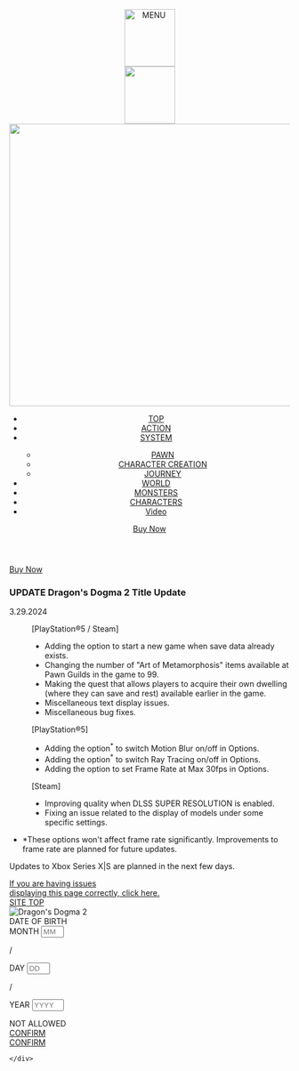 <!DOCTYPE html>
<html lang="en-US">
<head prefix="og: http://ogp.me/ns#">
<meta charset="utf-8">
<meta http-equiv="X-UA-Compatible" content="IE=edge">
<meta name="description" content="The sequel of the fantasy adventure action RPG debuts!">
<meta name="keywords" content="Dragon's Dogma, Dragon, Dogma, Action, open world, fantasy">

<title>Dragon's Dogma 2 official web page｜CAPCOM</title>

<!-- SP -->
<meta name="viewport" content="width=device-width, minimum-scale=1.0, maximum-scale=1.0, user-scalable=no">
<meta name="format-detection" content="telephone=no">
<link rel="apple-touch-icon-precomposed" href="../../../assets/images/common/icon.png">

<!-- OGP -->
<meta property="og:title" content="Dragon's Dogma 2 official web page｜CAPCOM">
<meta property="og:description" content="The sequel of the fantasy adventure action RPG debuts!">
<meta property="og:image" content="https://www.dragonsdogma.com/2/assets/images/common/share.png">

<!-- Twitter-->
<meta name="twitter:card" content="summary">
<meta name="twitter:title" content="Dragon's Dogma 2 official web page｜CAPCOM">
<meta name="twitter:description" content="The sequel of the fantasy adventure action RPG debuts!">
<meta name="twitter:image:src" content="https://www.dragonsdogma.com/2/assets/images/common/share.png">
<!-- alternate -->
<link rel="alternate" href="https://www.dragonsdogma.com/2/ja-jp/update/" hreflang="ja">
<link rel="alternate" href="https://www.dragonsdogma.com/2/en-us/update/" hreflang="en-US">
<link rel="alternate" href="https://www.dragonsdogma.com/2/en-uk/update/" hreflang="en-GB">
<link rel="alternate" href="https://www.dragonsdogma.com/2/fr/update/" hreflang="fr">
<link rel="alternate" href="https://www.dragonsdogma.com/2/it/update/" hreflang="it">
<link rel="alternate" href="https://www.dragonsdogma.com/2/es-es/update/" hreflang="es-ES">
<link rel="alternate" href="https://www.dragonsdogma.com/2/de/update/" hreflang="de">
<link rel="alternate" href="https://www.dragonsdogma.com/2/pt-br/update/" hreflang="pt-BR">
<link rel="alternate" href="https://www.dragonsdogma.com/2/es-us/update/" hreflang="es">
<link rel="alternate" href="https://www.dragonsdogma.com/2/zh-hant/update/" hreflang="zh-cmn-Hant">
<link rel="alternate" href="https://www.dragonsdogma.com/2/zh-hans/update/" hreflang="zh-cmn-Hans">
<link rel="alternate" href="https://www.dragonsdogma.com/2/ko-kr/update/" hreflang="ko">
<link rel="alternate" href="https://www.dragonsdogma.com/2/en-asia/update/" hreflang="en-SG">
<link rel="alternate" href="https://www.dragonsdogma.com/2/" hreflang="x-default">

<!-- base -->
<link rel="stylesheet" href="https://www.capcom-games.com/common/css/reset.css">
<link rel="stylesheet" href="https://www.capcom-games.com/common/css/titlefooter.css">
<!-- libs -->
<link rel="stylesheet" href="../../../assets/css/library.css">
<!-- site -->
<link rel="stylesheet" href="../../../assets/css/style.css?240329">
<!-- page -->
<link rel="stylesheet" href="../../../assets/css/page/topics.css?240329">
<link rel="stylesheet" href="../../../assets/css/page/update.css?240329">
<link rel="stylesheet" href="../../../assets/css/state.css?240329">

<!-- gtm -->
<script src="../../../assets/js/gtm.js" defer></script>
<!-- jQuery -->
<script src="https://www.capcom-games.com/common/js/jquery-3.6.3.min.js" defer></script>
<!-- libs -->
<script src="../../../assets/js/library.js" defer></script>
<!-- site -->
<script src="../../../assets/js/config.js?231129" defer></script>
<script src="../../../assets/js/page/page.js?231129" defer></script>

</head>

<body class="page page-topics page-update lang-us" data-page="update" data-lang="us">

<header class="site-header">
  <div class="sp-nav" data-js-anime-fv="element" data-js-anime-delay="0" data-js-elem="spnavbtn">
    <a><img src="../../../assets/images/common/gnav_btn_open.png" alt="MENU" width="91" height="103"></a>
  </div>
  <div class="sp-nav sp-nav-lang" data-js-anime-fv="element" data-js-anime-delay="0" data-js-elem="spnavLangbtn">
    <a><img src="../../../assets/images/common/gnav_btn_close-lang.png" alt="" width="91" height="103"></a>
  </div>
  <div class="site-header-inner" data-js-anime-fv="element" data-js-anime-delay="0" data-js-elem="spnav">
    <div class="site-header-logo">
      <a href="../../">
      <img src="../../../assets/images/common/logo.png" alt="Dragon's Dogma 2" width="1192" height="508">
      </a>
    </div>
    <div class="site-header-inner-item">
      <!-- langSelect -->
<div class="langselect" id="lang">
  <div class="langselect-item ff-serif-all" data-js-elem="langSelect"></div>
</div>
      <ul class="site-header-list t-upper">
        <li class="site-header-list-item">
          <a href="../../">
            <span data-js-elem-update="false">TOP</span>
          </a>
        </li>
        <li class="site-header-list-item">
          <a href="../../action/">
            <span data-js-elem-update="false">ACTION</span>
          </a>
        </li>
        <li class="site-header-list-item site-header-list-item-system">
          <a class="site-header-list-item-label" href="../../system/">
            <span data-js-elem-update="false">SYSTEM</span>
          </a>
          <div class="site-header-list-item-nest">
            <ul class="site-header-list-item-nest-list frame-border">
              <li class="site-header-list-item-nest-item">
                <a href="../../system/#pawn">
                  <span>PAWN</span>
                </a>
              </li>
              <li class="site-header-list-item-nest-item">
                <a href="../../system/#creation">
                  <span>CHARACTER CREATION</span>
                </a>
              </li>
              <li class="site-header-list-item-nest-item">
                <a href="../../system/#journey">
                  <span>JOURNEY</span>
                </a>
              </li>
            </ul>
          </div>
        </li>
        <li class="site-header-list-item">
          <a href="../../world/">
            <span data-js-elem-update="false">WORLD</span>
          </a>
        </li>
        <li class="site-header-list-item">
          <a href="../../monster/">
            <span data-js-elem-update="false">MONSTERS</span>
          </a>
        </li>
        <li class="site-header-list-item">
          <a href="../../character/">
            <span data-js-elem-update="false">CHARACTERS</span>
          </a>
        </li>
        <li class="site-header-list-item">
          <a href="../../movie/">
            <span data-js-elem-update="true">Video</span>
          </a>
        </li>
      </ul>
      <div class="pattern-btn pattern-btn-buy">
        <div class="pattern-btn-item">
          <a href="../../#product" class="frame-border-buy">
            <div class="pattern-btn-bg ff-serif t-upper">Buy Now</div>
          </a>
        </div>
      </div>
    </div>
  </div>
</header>
<div class="pattern-btn pattern-btn-buy-follow" data-js-anime-fv="element" data-js-anime-delay="0" data-js-elem="btnBuyPage">
  <div class="pattern-btn-item">
    <a href="../../#product" class="frame-border-buy">
      <div class="pattern-btn-bg ff-serif t-upper">Buy Now</div>
    </a>
  </div>
</div>
<div class="wrapper" id="wrapper">

  <main class="main">
    <div class="sec sec-update">
      <div class="sec-inner">
        <h3 class="conts-ttl conts-rubyttl">
          <span class="ruby line-deco-text t-upper"><span>UPDATE</span></span>
          <span class="ttl">Dragon's Dogma 2 Title Update</span>
        </h3>
        <div class="detail">
          <dl class="update-list">
            <dt class="update-list-dt">
              <p class="update-list-dt-date">3.29.2024</p>
            </dt>
            <dd class="update-list-dd frame-border">
              <div class="update-list-dd-item update-list-dd-item-common">
                <p class="update-list-dd-label">[PlayStation®5 / Steam]</p>
                <ul class="update-list-dd-list">
                  <li class="update-list-dd-list-item">Adding the option to start a new game when save data already exists.</li>
                  <li class="update-list-dd-list-item">Changing the number of "Art of Metamorphosis" items available at Pawn Guilds in the game to 99.</li>
                  <li class="update-list-dd-list-item">Making the quest that allows players to acquire their own dwelling (where they can save and rest) available earlier in the game.</li>
                  <li class="update-list-dd-list-item">Miscellaneous text display issues.</li>
                  <li class="update-list-dd-list-item">Miscellaneous bug fixes.</li>
                </ul>
              </div>
              <div class="update-list-dd-item update-list-dd-item-ps">
                <p class="update-list-dd-label">[PlayStation®5]</p>
                <ul class="update-list-dd-list">
                  <li class="update-list-dd-list-item">Adding the option<sup>*</sup> to switch Motion Blur on/off in Options.</li>
                  <li class="update-list-dd-list-item">Adding the option<sup>*</sup> to switch Ray Tracing on/off in Options.</li>
                  <li class="update-list-dd-list-item">Adding the option to set Frame Rate at Max 30fps in Options.</li>
                </ul>
              </div>
              <div class="update-list-dd-item update-list-dd-item-steam">
                <p class="update-list-dd-label">[Steam]</p>
                <ul class="update-list-dd-list">
                  <li class="update-list-dd-list-item">Improving quality when DLSS SUPER RESOLUTION is enabled.</li>
                  <li class="update-list-dd-list-item">Fixing an issue related to the display of models under some specific settings.</li>
                </ul>
              </div>
            </dd>
          </dl>
          <ul class="update-list-notes">
            <li class="update-list-notes-item">*These options won't affect frame rate significantly. Improvements to frame rate are planned for future updates.</li>
          </ul>
          <p class="update-list-teaser">Updates to Xbox Series X|S are planned in the next few days.</p>
          <div class="btn home-btn home-btn-pdf ff-serif">
            <a href="../../../assets/images/topics/update/topics-update-2024-03-29.pdf" target="_blank">If you are having issues <br class="hide-pc">displaying this page correctly, click here.</a>
          </div>
        </div>
      </div>
    </div>
  </main>
  <aside class="sub">
    <!-- page Btn -->
<div class="btn home-btn ff-serif">
  <a href="../../">SITE TOP</a>
</div>
  </aside>
    <div class="modal-ctr">
      <div class="mfp mfp-agecheck mfp-hide" id="mfpAgecheck">
  <div class="mfp-agecheck-logo"><img src="../../../assets/images/common/logo.png" class="logo" alt="Dragon's Dogma 2" loading="lazy"></div>
  <div class="mfp-agecheck-form" id="agecheckForm">
    <div class="mfp-agecheck-form-ttl">DATE&nbsp;OF&nbsp;BIRTH</div>
    <div class="mfp-agecheck-form-block">
      <form name="agecheck">
        <div class="mfp-agecheck-form-input input-month">
          <span class="input-ttl">MONTH</span>
          <span class="input-text"><input type="tel" min="1" max="12" maxlength="2" step="1" size="2" placeholder="MM" name="myFm" id="month"></span>
        </div>
        <p class="input-mark">/</p>
        <div class="mfp-agecheck-form-input input-day">
          <span class="input-ttl">DAY</span>
          <span class="input-text"><input type="tel" min="1" max="31" maxlength="2" step="1" size="2" placeholder="DD" name="myFd" id="day"></span>
        </div>
        <p class="input-mark">/</p>
        <div class="mfp-agecheck-form-input input-year">
          <span class="input-ttl">YEAR</span>
          <span class="input-text"><input type="tel" min="1900" maxlength="4" size="4" placeholder="YYYY" name="myFy" id="year"></span>
        </div>
      </form>
    </div>
  </div>
  <div class="mfp-agecheck-btn">
    <div class="mfp-agecheck-btn-btn">
      <div class="mfp-agecheck-btn-item" id="under">NOT ALLOWED</div>
      <div class="mfp-agecheck-btn-item hover-opacity" id="enterUnder"><a href="javascript:void(0);">CONFIRM</a></div>
      <div class="mfp-agecheck-btn-item hover-opacity" id="enter"><a href="javascript:void(0);">CONFIRM</a></div>
    </div>
  </div>
</div>

    </div>

</div>

<!-- footer -->
<footer class="ft-gl ft-pp-us" id="title_footer"></footer>

</body>
</html>